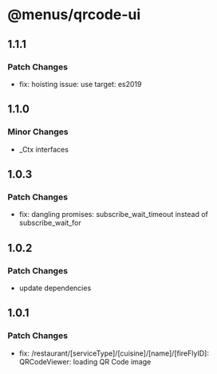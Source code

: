 # @menus/qrcode-ui

## 1.1.1

### Patch Changes

- fix: hoisting issue: use target: es2019

## 1.1.0

### Minor Changes

- \_Ctx interfaces

## 1.0.3

### Patch Changes

- fix: dangling promises: subscribe_wait_timeout instead of subscribe_wait_for

## 1.0.2

### Patch Changes

- update dependencies

## 1.0.1

### Patch Changes

- fix: /restaurant/[serviceType]/[cuisine]/[name]/[fireFlyID]: QRCodeViewer: loading QR Code image
